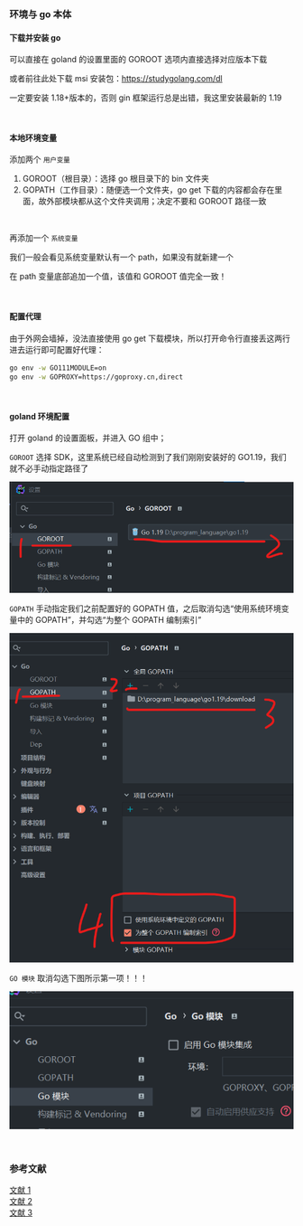 ### 环境与 go 本体

#### 下载并安装 go

可以直接在 goland 的设置里面的 GOROOT 选项内直接选择对应版本下载

或者前往此处下载 msi 安装包：https://studygolang.com/dl

一定要安装 1.18+版本的，否则 gin 框架运行总是出错，我这里安装最新的 1.19

<br>

#### 本地环境变量

添加两个 `用户变量`

1. GOROOT（根目录）：选择 go 根目录下的 bin 文件夹
2. GOPATH（工作目录）：随便选一个文件夹，go get 下载的内容都会存在里面，故外部模块都从这个文件夹调用；决定不要和 GOROOT 路径一致

<br>

再添加一个 `系统变量`

我们一般会看见系统变量默认有一个 path，如果没有就新建一个

在 path 变量底部追加一个值，该值和 GOROOT 值完全一致！

<br>

#### 配置代理

由于外网会墙掉，没法直接使用 go get 下载模块，所以打开命令行直接丢这两行进去运行即可配置好代理：

```sh
go env -w GO111MODULE=on
go env -w GOPROXY=https://goproxy.cn,direct
```

<br>

#### goland 环境配置

打开 goland 的设置面板，并进入 GO 组中；

`GOROOT` 选择 SDK，这里系统已经自动检测到了我们刚刚安装好的 GO1.19，我们就不必手动指定路径了

![](../../img/go/gin/g1/g11.png)

`GOPATH` 手动指定我们之前配置好的 GOPATH 值，之后取消勾选“使用系统环境变量中的 GOPATH”，并勾选“为整个 GOPATH 编制索引”

![](../../img/go/gin/g1/g12.png)

`GO 模块` 取消勾选下图所示第一项！！！

![](../../img/go/gin/g1/g13.png)

<br>

### 参考文献

[文献 1](https://blog.csdn.net/tdcqfyl/article/details/109599321?ops_request_misc=%257B%2522request%255Fid%2522%253A%2522167351497316800213021507%2522%252C%2522scm%2522%253A%252220140713.130102334..%2522%257D&request_id=167351497316800213021507&biz_id=0&utm_medium=distribute.pc_search_result.none-task-blog-2~all~sobaiduend~default-1-109599321-null-null.142^v70^one_line,201^v4^add_ask&utm_term=goland%E9%85%8D%E7%BD%AEgin&spm=1018.2226.3001.4187)  
[文献 2](https://blog.csdn.net/Gherbirthday0916/article/details/124788322?ops_request_misc=&request_id=&biz_id=102&utm_term=gin%E6%A1%86%E6%9E%B6&utm_medium=distribute.pc_search_result.none-task-blog-2~all~sobaiduweb~default-2-124788322.142^v70^one_line,201^v4^add_ask&spm=1018.2226.3001.4187)  
[文献 3](https://blog.csdn.net/xcbeyond/article/details/115189966?ops_request_misc=%257B%2522request%255Fid%2522%253A%2522167351702516800211587838%2522%252C%2522scm%2522%253A%252220140713.130102334..%2522%257D&request_id=167351702516800211587838&biz_id=0&utm_medium=distribute.pc_search_result.none-task-blog-2~all~top_positive~default-1-115189966-null-null.142^v70^one_line,201^v4^add_ask&utm_term=goproxy&spm=1018.2226.3001.4187)
